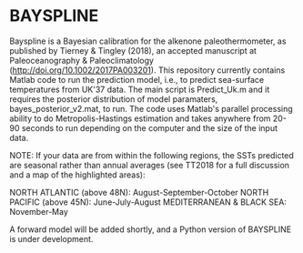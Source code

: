 # BAYSPLINE
Bayspline is a Bayesian calibration for the alkenone paleothermometer, as published by Tierney & Tingley (2018), an accepted manuscript at Paleoceanography & Paleoclimatology (http://doi.org/10.1002/2017PA003201). This repository currently contains Matlab code to run the prediction model, i.e., to predict sea-surface temperatures from UK'37 data. The main script is Predict_Uk.m and it requires the posterior distribution of model paramaters, bayes_posterior_v2.mat, to run. The code uses Matlab's parallel processing ability to do Metropolis-Hastings estimation and takes anywhere from 20-90 seconds to run depending on the computer and the size of the input data. 

NOTE: If your data are from within the following regions, the SSTs predicted are seasonal rather than annual averages (see TT2018 for a full discussion and a map of the highlighted areas):

NORTH ATLANTIC (above 48N): August-September-October
NORTH PACIFIC (above 45N): June-July-August
MEDITERRANEAN & BLACK SEA: November-May

A forward model will be added shortly, and a Python version of BAYSPLINE is under development. 

